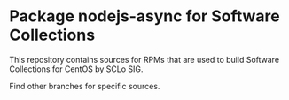 # Package nodejs-async for Software Collections

This repository contains sources for RPMs that are used
to build Software Collections for CentOS by SCLo SIG.

Find other branches for specific sources.
